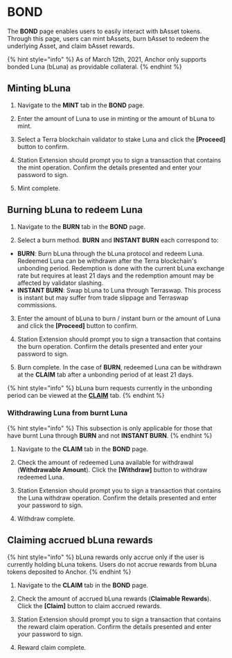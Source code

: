 # BOND

The **BOND** page enables users to easily interact with bAsset tokens. Through this page, users can mint bAssets, burn bAsset to redeem the underlying Asset, and claim bAsset rewards.

{% hint style="info" %}
As of March 12th, 2021, Anchor only supports bonded Luna \(bLuna\) as providable collateral.
{% endhint %}

## Minting bLuna

1. Navigate to the **MINT** tab in the **BOND** page. 



2. Enter the amount of Luna to use in minting or the amount of bLuna to mint.



3. Select a Terra blockchain validator to stake Luna and click the **\[Proceed\]** button to confirm.



4. Station Extension should prompt you to sign a transaction that contains the mint operation. Confirm the details presented and enter your password to sign.



5. Mint complete.



## Burning bLuna to redeem Luna

1. Navigate to the **BURN** tab in the **BOND** page. 



2. Select a burn method. **BURN** and **INSTANT BURN** each correspond to:

* **BURN**: Burn bLuna through the bLuna protocol and redeem Luna. Redeemed Luna can be withdrawn after the Terra blockchain's unbonding period. Redemption is done with the current bLuna exchange rate but requires at least 21 days and the redemption amount may be affected by validator slashing. 
* **INSTANT BURN**: Swap bLuna to Luna through Terraswap. This process is instant but may suffer from trade slippage and Terraswap commissions.



3. Enter the amount of bLuna to burn / instant burn or the amount of Luna and click the **\[Proceed\]** button to confirm.



4. Station Extension should prompt you to sign a transaction that contains the burn operation. Confirm the details presented and enter your password to sign.



5. Burn complete. In the case of **BURN**, redeemed Luna can be withdrawn at the **CLAIM** tab after a unbonding period of at least 21 days.

{% hint style="info" %}
bLuna burn requests currently in the unbonding period can be viewed at the [**CLAIM**](bond.md#withdrawing-luna-from-burnt-luna) tab.
{% endhint %}

### Withdrawing Luna from burnt Luna

{% hint style="info" %}
This subsection is only applicable for those that have burnt Luna through **BURN** and not **INSTANT BURN**.
{% endhint %}

1. Navigate to the **CLAIM** tab in the **BOND** page.



2. Check the amount of redeemed Luna available for withdrawal \(**Withdrawable Amount**\). Click the **\[Withdraw\]** button to withdraw redeemed Luna.



3. Station Extension should prompt you to sign a transaction that contains the Luna withdraw operation. Confirm the details presented and enter your password to sign.



4. Withdraw complete.



## Claiming accrued bLuna rewards

{% hint style="info" %}
bLuna rewards only accrue only if the user is currently holding bLuna tokens. Users do not accrue rewards from bLuna tokens deposited to Anchor.
{% endhint %}

1. Navigate to the **CLAIM** tab in the **BOND** page.



2. Check the amount of accrued bLuna rewards \(**Claimable Rewards**\). Click the **\[Claim\]** button to claim accrued rewards.



3. Station Extension should prompt you to sign a transaction that contains the reward claim operation. Confirm the details presented and enter your password to sign.



4. Reward claim complete.



